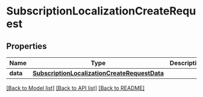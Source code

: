 # SubscriptionLocalizationCreateRequest

## Properties
Name | Type | Description | Notes
------------ | ------------- | ------------- | -------------
**data** | [**SubscriptionLocalizationCreateRequestData**](SubscriptionLocalizationCreateRequestData.md) |  | 

[[Back to Model list]](../README.md#documentation-for-models) [[Back to API list]](../README.md#documentation-for-api-endpoints) [[Back to README]](../README.md)


